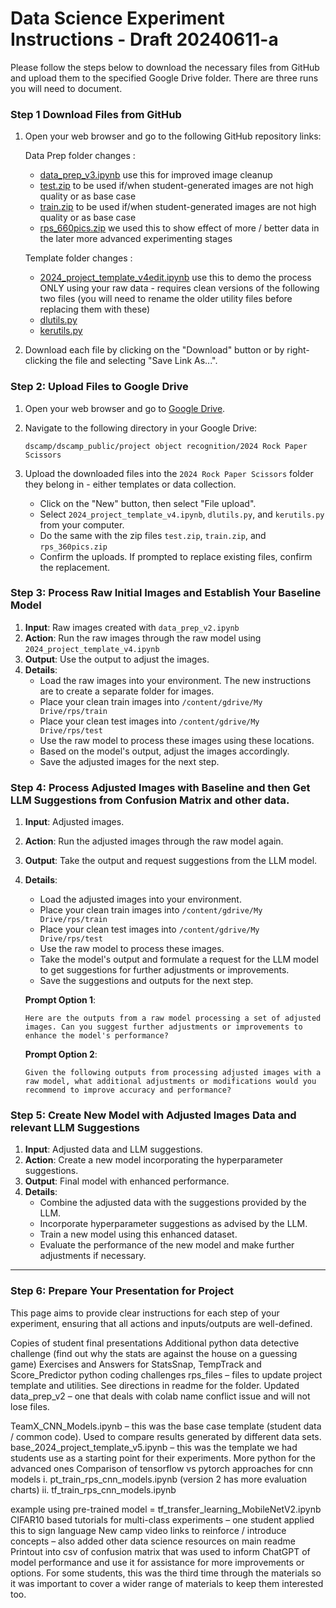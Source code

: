 # Data Science Experiment Instructions - Draft 20240611-a


Please follow the steps below to download the necessary files from GitHub and upload them to the specified Google Drive folder.
There are three runs you will  need  to document. 

### Step 1 Download Files from GitHub

1. Open your web browser and go to the following GitHub repository links:

   Data Prep folder changes :
   - [data_prep_v3.ipynb](https://github.com/RudyMartin/dsai-2024/blob/main/rps-project-updates/data_collection/data_prep_v3.ipynb)
      use this for improved image cleanup
    - [test.zip](https://github.com/RudyMartin/dsai-2024/blob/main/rps-project-updates/data_collection/test.zip)
      to be used if/when student-generated images are not high quality or as base case
    - [train.zip](https://github.com/RudyMartin/dsai-2024/blob/main/rps-project-updates/data_collection/train.zip)
      to be used if/when student-generated images are not high quality or as base case
    - [rps_660pics.zip](https://github.com/RudyMartin/dsai-2024/blob/main/rps-project-updates/data_collection/rps_660pics.zip)
      we used this to show effect of more / better data in the later more advanced experimenting stages
    
    Template folder changes :
    - [2024_project_template_v4edit.ipynb](https://github.com/RudyMartin/dsai-2024/blob/main/rps-project-updates/templates/2024_project_template_v4edit.ipynb)
      use this to demo the process ONLY using your raw data - requires clean versions of the following two files
      (you will need to rename the older utility files before replacing them with these)
    - [dlutils.py](https://github.com/RudyMartin/dsai-2024/blob/main/rps-project-updates/templates/dlutils.py)
    - [kerutils.py](https://github.com/RudyMartin/dsai-2024/blob/main/rps-project-updates/templates/kerutils.py)



4. Download each file by clicking on the "Download" button or by right-clicking the file and selecting "Save Link As...".

### Step 2: Upload Files to Google Drive

1. Open your web browser and go to [Google Drive](https://drive.google.com/).

2. Navigate to the following directory in your Google Drive:

    ```
    dscamp/dscamp_public/project object recognition/2024 Rock Paper Scissors
    ```

3. Upload the downloaded files into the `2024 Rock Paper Scissors` folder they belong in - either templates or data collection. 

    - Click on the "New" button, then select "File upload".
    - Select `2024_project_template_v4.ipynb`, `dlutils.py`, and `kerutils.py` from your computer.
    - Do the same with the zip files `test.zip`, `train.zip`, and `rps_360pics.zip`
    - Confirm the uploads. If prompted to replace existing files, confirm the replacement.


### Step 3: Process Raw Initial Images and Establish Your Baseline Model
1. **Input**: Raw images created with `data_prep_v2.ipynb`
2. **Action**: Run the raw images through the raw model using `2024_project_template_v4.ipynb`
3. **Output**: Use the output to adjust the images.
4. **Details**: 
    - Load the raw images into your environment. The new instructions are to create a separate folder for images.
    - Place your clean train images into `/content/gdrive/My Drive/rps/train`
    - Place your clean test images into `/content/gdrive/My Drive/rps/test`
    - Use the raw model to process these images using these locations.
    - Based on the model's output, adjust the images accordingly.
    - Save the adjusted images for the next step.

### Step 4: Process Adjusted Images with Baseline and then Get LLM Suggestions from Confusion Matrix and other data.
1. **Input**: Adjusted images.
2. **Action**: Run the adjusted images through the raw model again.
3. **Output**: Take the output and request suggestions from the LLM model.
4. **Details**: 
    - Load the adjusted images into your environment.
    - Place your clean train images into `/content/gdrive/My Drive/rps/train`
    - Place your clean test images into `/content/gdrive/My Drive/rps/test`
    - Use the raw model to process these images.
    - Take the model's output and formulate a request for the LLM model to get suggestions for further adjustments or improvements.
    - Save the suggestions and outputs for the next step.

    **Prompt Option 1**:
    ```
    Here are the outputs from a raw model processing a set of adjusted images. Can you suggest further adjustments or improvements to enhance the model's performance?
    ```

    **Prompt Option 2**:
    ```
    Given the following outputs from processing adjusted images with a raw model, what additional adjustments or modifications would you recommend to improve accuracy and performance?
    ```

### Step 5: Create New Model with Adjusted Images Data and relevant LLM Suggestions
1. **Input**: Adjusted data and LLM suggestions.
2. **Action**: Create a new model incorporating the hyperparameter suggestions.
3. **Output**: Final model with enhanced performance.
4. **Details**:
    - Combine the adjusted data with the suggestions provided by the LLM.
    - Incorporate hyperparameter suggestions as advised by the LLM.
    - Train a new model using this enhanced dataset.
    - Evaluate the performance of the new model and make further adjustments if necessary.

---
### Step 6: Prepare Your Presentation for Project


This page aims to provide clear instructions for each step of your experiment, ensuring that all actions and inputs/outputs are well-defined.

Copies of student final presentations
Additional python data detective challenge (find out why the stats are against the house on a guessing game)
Exercises and Answers for StatsSnap, TempTrack and Score_Predictor python coding challenges
rps_files – files to update project template and utilities. See directions in readme for the folder.
Updated data_prep_v2 – one that deals with colab name conflict issue and will not lose files.

TeamX_CNN_Models.ipynb – this was the base case template (student data / common code). Used to compare results generated by different data sets.
base_2024_project_template_v5.ipynb – this was the template we had students use as a starting point for their experiments.
More python for the advanced ones
Comparison of tensorflow vs pytorch approaches for cnn models
 i.      pt_train_rps_cnn_models.ipynb (version 2 has more evaluation charts)
ii.      tf_train_rps_cnn_models.ipynb

example using pre-trained model =  tf_transfer_learning_MobileNetV2.ipynb
CIFAR10 based tutorials for multi-class experiments – one student applied this to sign language
New camp video links to reinforce / introduce concepts – also added other data science resources on main readme
Printout into csv of confusion matrix that was used to inform ChatGPT of model performance and use it for assistance for more improvements or options.
For some students, this was the third time through the materials so it was important to cover a wider range of materials to keep them interested too.

